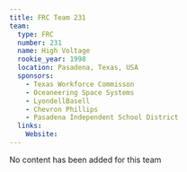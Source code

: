 ```yaml
---
title: FRC Team 231
team:
  type: FRC
  number: 231
  name: High Voltage
  rookie_year: 1998
  location: Pasadena, Texas, USA
  sponsors:
    - Texas Workforce Commisson
    - Oceaneering Space Systems
    - LyondellBasell
    - Chevron Phillips
    - Pasadena Independent School District
  links:
    Website: 
---
```

No content has been added for this team